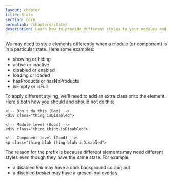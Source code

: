 ```yaml
---
layout: chapter
title: State
section: Core
permalink: /chapters/state/
description: Learn how to provide different styles to your modules and components based on state, such as showing, hiding and loading.
---
```


We may need to style elements differently when a module (or component) is in a particular state. Here some examples:

- showing or hiding
- active or inactive
- disabled or enabled
- loading or loaded
- hasProducts or hasNoProducts
- isEmpty or isFull

To apply different styling, we'll need to add an extra class onto the element. Here's both how you should and should not do this:

	<!-- Don't do this (Bad) -->
	<div class="thing isDisabled">

	<!-- Module level (Good) -->
	<div class="thing thing-isDisabled">

	<!-- Component level (Good) -->
	<p class="thing-blah thing-blah-isDisabled">

The reason for the prefix is because different elements may need different styles even though they have the same state. For example:

- a disabled *link* may have a dark background colour; but
- a disabled *basket* may have a greyed-out overlay.